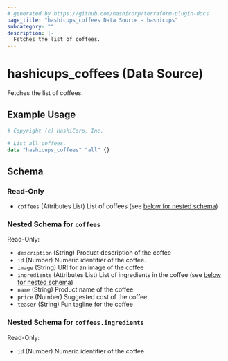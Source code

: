 ```yaml
---
# generated by https://github.com/hashicorp/terraform-plugin-docs
page_title: "hashicups_coffees Data Source - hashicups"
subcategory: ""
description: |-
  Fetches the list of coffees.
---
```


# hashicups_coffees (Data Source)

Fetches the list of coffees.

## Example Usage

```terraform
# Copyright (c) HashiCorp, Inc.

# List all coffees.
data "hashicups_coffees" "all" {}
```

<!-- schema generated by tfplugindocs -->
## Schema

### Read-Only

- `coffees` (Attributes List) List of coffees (see [below for nested schema](#nestedatt--coffees))

<a id="nestedatt--coffees"></a>
### Nested Schema for `coffees`

Read-Only:

- `description` (String) Product description of the coffee
- `id` (Number) Numeric identifier of the coffee.
- `image` (String) URI for an image of the coffee
- `ingredients` (Attributes List) List of ingredients in the coffee (see [below for nested schema](#nestedatt--coffees--ingredients))
- `name` (String) Product name of the coffee.
- `price` (Number) Suggested cost of the coffee.
- `teaser` (String) Fun tagline for the coffee

<a id="nestedatt--coffees--ingredients"></a>
### Nested Schema for `coffees.ingredients`

Read-Only:

- `id` (Number) Numeric identifier of the coffee
